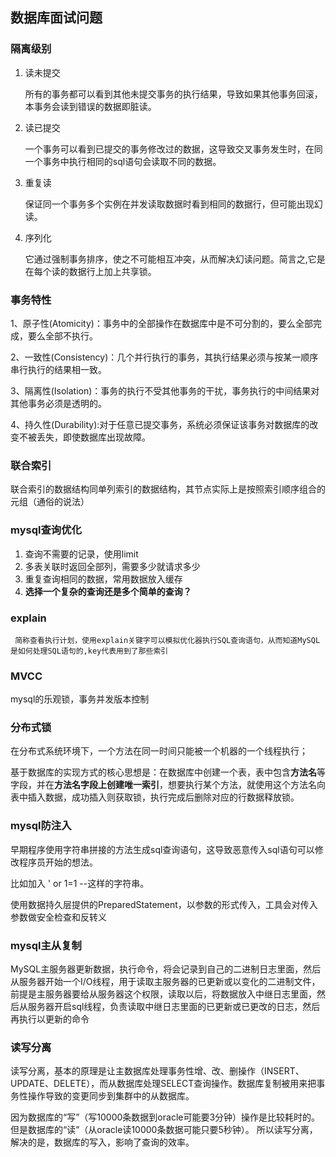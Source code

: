 ## 数据库面试问题

### 隔离级别

1. 读未提交

   所有的事务都可以看到其他未提交事务的执行结果，导致如果其他事务回滚，本事务会读到错误的数据即脏读。

2. 读已提交

   一个事务可以看到已提交的事务修改过的数据，这导致交叉事务发生时，在同一个事务中执行相同的sql语句会读取不同的数据。

3. 重复读

   保证同一个事务多个实例在并发读取数据时看到相同的数据行，但可能出现幻读。

4. 序列化

   它通过强制事务排序，使之不可能相互冲突，从而解决幻读问题。简言之,它是在每个读的数据行上加上共享锁。

### 事务特性

1、原子性(Atomicity)：事务中的全部操作在数据库中是不可分割的，要么全部完成，要么全部不执行。 

2、一致性(Consistency)：几个并行执行的事务，其执行结果必须与按某一顺序 串行执行的结果相一致。 

3、隔离性(Isolation)：事务的执行不受其他事务的干扰，事务执行的中间结果对其他事务必须是透明的。 

4、持久性(Durability):对于任意已提交事务，系统必须保证该事务对数据库的改变不被丢失，即使数据库出现故障。

### 联合索引

联合索引的数据结构同单列索引的数据结构，其节点实际上是按照索引顺序组合的元组（通俗的说法）

### mysql查询优化

1. 查询不需要的记录，使用limit
2. 多表关联时返回全部列，需要多少就请求多少
3. 重复查询相同的数据，常用数据放入缓存
4. **选择一个复杂的查询还是多个简单的查询？** 

### explain

```
 简称查看执行计划，使用explain关键字可以模拟优化器执行SQL查询语句，从而知道MySQL是如何处理SQL语句的,key代表用到了那些索引
```

### MVCC

mysql的乐观锁，事务并发版本控制

### 分布式锁

在分布式系统环境下，一个方法在同一时间只能被一个机器的一个线程执行；

基于数据库的实现方式的核心思想是：在数据库中创建一个表，表中包含**方法名**等字段，并在**方法名字段上创建唯一索引**，想要执行某个方法，就使用这个方法名向表中插入数据，成功插入则获取锁，执行完成后删除对应的行数据释放锁。

### mysql防注入

早期程序使用字符串拼接的方法生成sql查询语句，这导致恶意传入sql语句可以修改程序员开始的想法。

比如加入  ' or 1=1 --这样的字符串。

使用数据持久层提供的PreparedStatement，以参数的形式传入，工具会对传入参数做安全检查和反转义

### mysql主从复制

MySQL主服务器更新数据，执行命令，将会记录到自己的二进制日志里面，然后从服务器开始一个I/O线程，用于读取主服务器的已更新或以变化的二进制文件，前提是主服务器要给从服务器这个权限，读取以后，将数据放入中继日志里面，然后从服务器开启sql线程，负责读取中继日志里面的已更新或已更改的日志，然后再执行以更新的命令

### 读写分离

读写分离，基本的原理是让主数据库处理事务性增、改、删操作（INSERT、UPDATE、DELETE），而从数据库处理SELECT查询操作。数据库复制被用来把事务性操作导致的变更同步到集群中的从数据库。

因为数据库的“写”（写10000条数据到oracle可能要3分钟）操作是比较耗时的。
但是数据库的“读”（从oracle读10000条数据可能只要5秒钟）。
所以读写分离，解决的是，数据库的写入，影响了查询的效率。